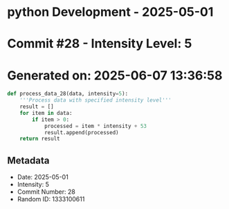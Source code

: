 ﻿# python Development - 2025-05-01
# Commit #28 - Intensity Level: 5
# Generated on: 2025-06-07 13:36:58
```python
def process_data_28(data, intensity=5):
    '''Process data with specified intensity level'''
    result = []
    for item in data:
        if item > 0:
            processed = item * intensity + 53
            result.append(processed)
    return result
```
## Metadata
- Date: 2025-05-01
- Intensity: 5
- Commit Number: 28
- Random ID: 1333100611

